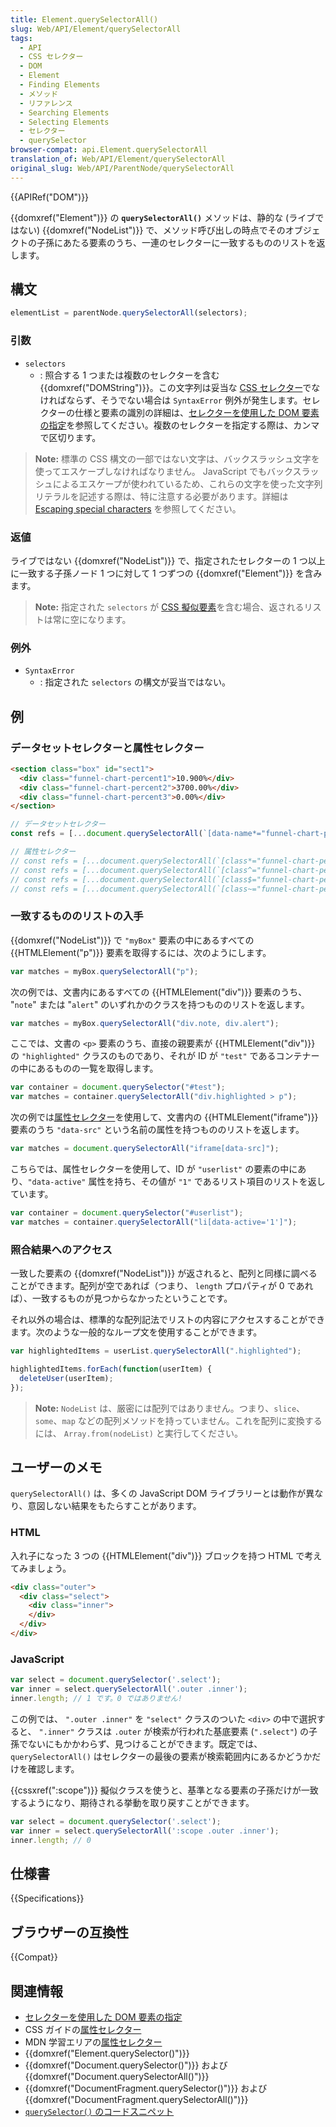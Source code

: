 ```yaml
---
title: Element.querySelectorAll()
slug: Web/API/Element/querySelectorAll
tags:
  - API
  - CSS セレクター
  - DOM
  - Element
  - Finding Elements
  - メソッド
  - リファレンス
  - Searching Elements
  - Selecting Elements
  - セレクター
  - querySelector
browser-compat: api.Element.querySelectorAll
translation_of: Web/API/Element/querySelectorAll
original_slug: Web/API/ParentNode/querySelectorAll
---
```

{{APIRef("DOM")}}

{{domxref("Element")}} の **`querySelectorAll()`** メソッドは、静的な (ライブではない) {{domxref("NodeList")}} で、メソッド呼び出しの時点でそのオブジェクトの子孫にあたる要素のうち、一連のセレクターに一致するもののリストを返します。

## 構文

```js
elementList = parentNode.querySelectorAll(selectors);
```

### 引数

- `selectors`
  - : 照合する 1 つまたは複数のセレクターを含む {{domxref("DOMString")}}。この文字列は妥当な [CSS セレクター](/ja/docs/Web/CSS/CSS_Selectors)でなければならず、そうでない場合は `SyntaxError` 例外が発生します。セレクターの仕様と要素の識別の詳細は、[セレクターを使用した DOM 要素の指定](/ja/docs/Web/API/Document_object_model/Locating_DOM_elements_using_selectors)を参照してください。複数のセレクターを指定する際は、カンマで区切ります。

> **Note:** 標準の CSS 構文の一部ではない文字は、バックスラッシュ文字を使ってエスケープしなければなりません。 JavaScript でもバックスラッシュによるエスケープが使われているため、これらの文字を使った文字列リテラルを記述する際は、特に注意する必要があります。詳細は [Escaping special characters](#escaping_special_characters) を参照してください。

### 返値

ライブではない {{domxref("NodeList")}} で、指定されたセレクターの 1 つ以上に一致する子孫ノード 1 つに対して 1 つずつの {{domxref("Element")}} を含みます。

> **Note:** 指定された `selectors` が [CSS 擬似要素](/ja/docs/Web/CSS/Pseudo-elements)を含む場合、返されるリストは常に空になります。

### 例外

- `SyntaxError`
  - : 指定された `selectors` の構文が妥当ではない。

## 例

### データセットセレクターと属性セレクター

```html
<section class="box" id="sect1">
  <div class="funnel-chart-percent1">10.900%</div>
  <div class="funnel-chart-percent2">3700.00%</div>
  <div class="funnel-chart-percent3">0.00%</div>
</section>
```

```js
// データセットセレクター
const refs = [...document.querySelectorAll(`[data-name*="funnel-chart-percent"]`)];

// 属性セレクター
// const refs = [...document.querySelectorAll(`[class*="funnel-chart-percent"]`)];
// const refs = [...document.querySelectorAll(`[class^="funnel-chart-percent"]`)];
// const refs = [...document.querySelectorAll(`[class$="funnel-chart-percent"]`)];
// const refs = [...document.querySelectorAll(`[class~="funnel-chart-percent"]`)];
```

### 一致するもののリストの入手

{{domxref("NodeList")}} で `"myBox"` 要素の中にあるすべての {{HTMLElement("p")}} 要素を取得するには、次のようにします。

```js
var matches = myBox.querySelectorAll("p");
```

次の例では、文書内にあるすべての {{HTMLElement("div")}} 要素のうち、 "`note`" または "`alert`" のいずれかのクラスを持つもののリストを返します。

```js
var matches = myBox.querySelectorAll("div.note, div.alert");
```

ここでは、文書の `<p>` 要素のうち、直接の親要素が {{HTMLElement("div")}} の `"highlighted"` クラスのものであり、それが ID が `"test"` であるコンテナーの中にあるものの一覧を取得します。

```js
var container = document.querySelector("#test");
var matches = container.querySelectorAll("div.highlighted > p");
```

次の例では[属性セレクター](/ja/docs/Web/CSS/Attribute_selectors)を使用して、文書内の {{HTMLElement("iframe")}} 要素のうち `"data-src"` という名前の属性を持つもののリストを返します。

```js
var matches = document.querySelectorAll("iframe[data-src]");
```

こちらでは、属性セレクターを使用して、ID が `"userlist"` の要素の中にあり、`"data-active"` 属性を持ち、その値が `"1"` であるリスト項目のリストを返しています。

```js
var container = document.querySelector("#userlist");
var matches = container.querySelectorAll("li[data-active='1']");
```

### 照合結果へのアクセス

一致した要素の {{domxref("NodeList")}} が返されると、配列と同様に調べることができます。配列が空であれば（つまり、 `length` プロパティが 0 であれば）、一致するものが見つからなかったということです。

それ以外の場合は、標準的な配列記法でリストの内容にアクセスすることができます。次のような一般的なループ文を使用することができます。

```js
var highlightedItems = userList.querySelectorAll(".highlighted");

highlightedItems.forEach(function(userItem) {
  deleteUser(userItem);
});
```

> **Note:** `NodeList` は、厳密には配列ではありません。つまり、`slice`、`some`、`map` などの配列メソッドを持っていません。これを配列に変換するには、 `Array.from(nodeList)` と実行してください。

## ユーザーのメモ

`querySelectorAll()` は、多くの JavaScript DOM ライブラリーとは動作が異なり、意図しない結果をもたらすことがあります。

### HTML

入れ子になった 3 つの {{HTMLElement("div")}} ブロックを持つ HTML で考えてみましょう。

```html
<div class="outer">
  <div class="select">
    <div class="inner">
    </div>
  </div>
</div>
```

### JavaScript

```js
var select = document.querySelector('.select');
var inner = select.querySelectorAll('.outer .inner');
inner.length; // 1 です。0 ではありません!
```

この例では、 `".outer .inner"` を `"select"` クラスのついた `<div>` の中で選択すると、 `".inner"` クラスは `.outer` が検索が行われた基底要素 (`".select"`) の子孫でないにもかかわらず、見つけることができます。既定では、 `querySelectorAll()` はセレクターの最後の要素が検索範囲内にあるかどうかだけを確認します。

{{cssxref(":scope")}} 擬似クラスを使うと、基準となる要素の子孫だけが一致するようになり、期待される挙動を取り戻すことができます。

```js
var select = document.querySelector('.select');
var inner = select.querySelectorAll(':scope .outer .inner');
inner.length; // 0
```

## 仕様書

{{Specifications}}

## ブラウザーの互換性

{{Compat}}

## 関連情報

- [セレクターを使用した DOM 要素の指定](/ja/docs/Web/API/Document_object_model/Locating_DOM_elements_using_selectors)
- CSS ガイドの[属性セレクター](/ja/docs/Web/CSS/Attribute_selectors)
- MDN 学習エリアの[属性セレクター](/ja/docs/Learn/CSS/Building_blocks/Selectors/Attribute_selectors)
- {{domxref("Element.querySelector()")}}
- {{domxref("Document.querySelector()")}} および {{domxref("Document.querySelectorAll()")}}
- {{domxref("DocumentFragment.querySelector()")}} および {{domxref("DocumentFragment.querySelectorAll()")}}
- [`querySelector()` のコードスニペット](/ja/docs/Code_snippets/QuerySelector)
